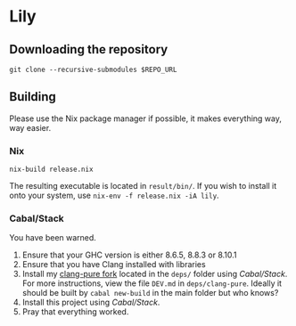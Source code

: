 # Lily

## Downloading the repository

```
git clone --recursive-submodules $REPO_URL
```

## Building

Please use the Nix package manager if possible,
it makes everything way, way easier.

### Nix

```
nix-build release.nix
```

The resulting executable is located in `result/bin/`.
If you wish to install it onto your system, use `nix-env -f release.nix -iA lily`.

### Cabal/Stack

You have been warned.

1) Ensure that your GHC version is either 8.6.5, 8.8.3 or 8.10.1
2) Ensure that you have Clang installed with libraries
3) Install my [clang-pure fork](https://github.com/jiribenes/clang-pure) located in the `deps/` folder using _Cabal/Stack_. For more instructions, view the file `DEV.md` in `deps/clang-pure`. Ideally it should be built by `cabal new-build` in the main folder but who knows?
4) Install this project using _Cabal/Stack_.
5) Pray that everything worked.
